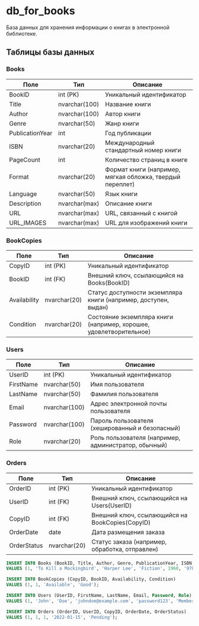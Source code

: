 # db_for_books
База данных для хранения информации о книгах в электронной библиотеке.


## Таблицы базы данных

### Books
| Поле             | Тип            | Описание                       |
|------------------|----------------|-------------------------------|
| BookID           | int (PK)       | Уникальный идентификатор       |
| Title            | nvarchar(100)  | Название книги                |
| Author           | nvarchar(100)  | Автор книги                   |
| Genre            | nvarchar(50)   | Жанр книги                    |
| PublicationYear  | int            | Год публикации                |
| ISBN             | nvarchar(20)   | Международный стандартный номер книги |
| PageCount        | int            | Количество страниц в книге    |
| Format           | nvarchar(20)   | Формат книги (например, мягкая обложка, твердый переплет) |
| Language         | nvarchar(50)   | Язык книги                    |
| Description      | nvarchar(max)  | Описание книги                |
| URL              | nvarchar(max)  | URL, связанный с книгой       |
| URL_IMAGES       | nvarchar(max)  | URL для изображений книги     |

### BookCopies
| Поле             | Тип            | Описание                       |
|------------------|----------------|-------------------------------|
| CopyID           | int (PK)       | Уникальный идентификатор       |
| BookID           | int (FK)       | Внешний ключ, ссылающийся на Books(BookID) |
| Availability     | nvarchar(20)   | Статус доступности экземпляра книги (например, доступен, выдан) |
| Condition        | nvarchar(20)   | Состояние экземпляра книги (например, хорошее, удовлетворительное) |

### Users
| Поле             | Тип            | Описание                       |
|------------------|----------------|-------------------------------|
| UserID           | int (PK)       | Уникальный идентификатор       |
| FirstName        | nvarchar(50)   | Имя пользователя              |
| LastName         | nvarchar(50)   | Фамилия пользователя           |
| Email            | nvarchar(100)  | Адрес электронной почты пользователя |
| Password         | nvarchar(100)  | Пароль пользователя (хешированный и безопасный) |
| Role             | nvarchar(20)   | Роль пользователя (например, администратор, обычный) |

### Orders
| Поле             | Тип            | Описание                       |
|------------------|----------------|-------------------------------|
| OrderID          | int (PK)       | Уникальный идентификатор       |
| UserID           | int (FK)       | Внешний ключ, ссылающийся на Users(UserID) |
| CopyID           | int (FK)       | Внешний ключ, ссылающийся на BookCopies(CopyID) |
| OrderDate        | date           | Дата размещения заказа        |
| OrderStatus      | nvarchar(20)   | Статус заказа (например, обработка, отправлен) |

```sql
INSERT INTO Books (BookID, Title, Author, Genre, PublicationYear, ISBN, PageCount, Format, Language, Description, URL, URL_IMAGES)
VALUES (1, 'To Kill a Mockingbird', 'Harper Lee', 'Fiction', 1960, '9780061120084', 281, 'Paperback', 'English', 'The unforgettable novel of a childhood in a sleepy Southern town and the crisis of conscience that rocked it.', 'd:\d\d\1\d', 'images\1');

INSERT INTO BookCopies (CopyID, BookID, Availability, Condition)
VALUES (1, 1, 'Available', 'Good');

INSERT INTO Users (UserID, FirstName, LastName, Email, Password, Role)
VALUES (1, 'John', 'Doe', 'johndoe@example.com', 'password123', 'Member');

INSERT INTO Orders (OrderID, UserID, CopyID, OrderDate, OrderStatus)
VALUES (1, 1, 1, '2022-01-15', 'Pending');
```
